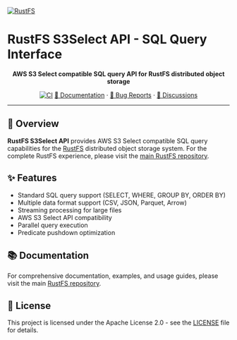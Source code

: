 [![RustFS](https://rustfs.com/images/rustfs-github.png)](https://rustfs.com)

# RustFS S3Select API - SQL Query Interface

<p align="center">
  <strong>AWS S3 Select compatible SQL query API for RustFS distributed object storage</strong>
</p>

<p align="center">
  <a href="https://github.com/rustfs/rustfs/actions/workflows/ci.yml"><img alt="CI" src="https://github.com/rustfs/rustfs/actions/workflows/ci.yml/badge.svg" /></a>
  <a href="https://docs.rustfs.com">📖 Documentation</a>
  · <a href="https://github.com/rustfs/rustfs/issues">🐛 Bug Reports</a>
  · <a href="https://github.com/rustfs/rustfs/discussions">💬 Discussions</a>
</p>

---

## 📖 Overview

**RustFS S3Select API** provides AWS S3 Select compatible SQL query capabilities for the [RustFS](https://rustfs.com) distributed object storage system. For the complete RustFS experience, please visit the [main RustFS repository](https://github.com/rustfs/rustfs).

## ✨ Features

- Standard SQL query support (SELECT, WHERE, GROUP BY, ORDER BY)
- Multiple data format support (CSV, JSON, Parquet, Arrow)
- Streaming processing for large files
- AWS S3 Select API compatibility
- Parallel query execution
- Predicate pushdown optimization

## 📚 Documentation

For comprehensive documentation, examples, and usage guides, please visit the main [RustFS repository](https://github.com/rustfs/rustfs).

## 📄 License

This project is licensed under the Apache License 2.0 - see the [LICENSE](../../LICENSE) file for details.
